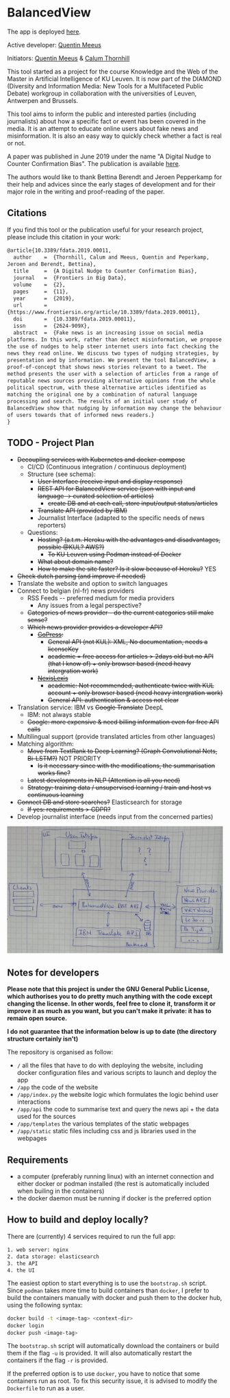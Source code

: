 # BalancedView

The app is deployed [here](http://cardia.cs.kuleuven.be:8080).

Active developer: [Quentin Meeus](https://github.com/qmeeus)

Initiators: [Quentin Meeus](https://github.com/qmeeus) & [Calum Thornhill](https://github.com/cjthornhill) 

This tool started as a project for the course Knowledge and the Web of the Master in Artificial Intelligence of KU Leuven. It is now part of the DIAMOND (Diversity and Information Media: New Tools for a Multifaceted Public Debate) workgroup in collaboration with the universities of Leuven, Antwerpen and Brussels. 

This tool aims to inform the public and interested parties (including journalists) about how a specific fact or event has been covered in the media. It is an attempt to educate online users about fake news and misinformation. It is also an easy way to quickly check whether a fact is real or not.

A paper was published in June 2019 under the name "A Digital Nudge to Counter Confirmation Bias". The publication is available [here](https://github.com/qmeeus/balanced-view/blob/master/documents/Digital_Nudge.pdf).

The authors would like to thank Bettina Berendt and Jeroen Pepperkamp for their help and advices since the early stages of development and for their major role in the writing and proof-reading of the paper.

## Citations
If you find this tool or the publication useful for your research project, please include this citation in your work:

```
@article{10.3389/fdata.2019.00011,
  author    =  {Thornhill, Calum and Meeus, Quentin and Peperkamp, Jeroen and Berendt, Bettina}, 
  title     =  {A Digital Nudge to Counter Confirmation Bias},
  journal   =  {Frontiers in Big Data},
  volume    =  {2},
  pages     =  {11},
  year      =  {2019},
  url       =  {https://www.frontiersin.org/article/10.3389/fdata.2019.00011},
  doi       =  {10.3389/fdata.2019.00011},
  issn      =  {2624-909X},
  abstract  =  {Fake news is an increasing issue on social media platforms. In this work, rather than detect misinformation, we propose the use of nudges to help steer internet users into fact checking the news they read online. We discuss two types of nudging strategies, by presentation and by information. We present the tool BalancedView, a proof-of-concept that shows news stories relevant to a tweet. The method presents the user with a selection of articles from a range of reputable news sources providing alternative opinions from the whole political spectrum, with these alternative articles identified as matching the original one by a combination of natural language processing and search. The results of an initial user study of BalancedView show that nudging by information may change the behaviour of users towards that of informed news readers.}
}
```

## TODO - Project Plan
 - ~~Decoupling services with Kubernetes and docker-compose~~
   - CI/CD (Continuous integration / continuous deployment)
   - Structure (see schema):
     - ~~User Interface (receive input and display response)~~
     - ~~REST API for BalancedView service (json with input and language -> curated selection of articles)~~
       - ~~create DB and at each call, store input/output status/articles~~
     - ~~Translate API (provided by IBM)~~
     - Journalist Interface (adapted to the specific needs of news reporters)
   - Questions:
     - ~~Hosting? (a.t.m. Heroku with the advantages and disadvantages, possible @KUL? AWS?)~~
        - ~~To KU Leuven using Podman instead of Docker~~
     - ~~What about domain name?~~
     - ~~How to make the site faster? Is it slow because of Heroku?~~ YES
 - ~~Check dutch parsing (and improve if needed)~~
 - Translate the website and option to switch languages
 - Connect to belgian (nl-fr) news providers
   - RSS Feeds -- preferred medium for media providers
     - Any issues from a legal perspective?
   - ~~Categories of news provider - do the current categories still make sense?~~
   - ~~Which news provider provides a developer API?~~
     - ~~[GoPress](http://api-staging.gopress.be/):~~
       - ~~General API (not KUL): XML, No documentation, needs a licenseKey~~
       - ~~academic = free access for articles > 2days old but no API (that I know of) + only browser based (need heavy intergration work)~~
     - ~~[NexisLexis](https://www.lexisnexis.com/communities/academic/w/wiki/111.url-api-specifications.aspx)~~
       - ~~academic: Not recommended, authenticate twice with KUL account + only browser based (need heavy intergration work)~~
       - ~~General API: authentication & access not clear~~
 - Translation service: IBM vs ~~Google Translate~~ DeepL
   - IBM: not always stable 
   - ~~Google: more expensive & need billing information even for free API calls~~
 - Multilingual support (provide translated articles from other languages)
 - Matching algorithm:
   - ~~Move from TextRank to Deep Learning? (Graph Convolutional Nets, Bi-LSTM?)~~ NOT PRIORITY
     - ~~Is it necessary since with the modifications, the summarisation works fine?~~
   - ~~Latest developments in NLP (Attention is all you need)~~
   - ~~Strategy: training data / unsupervised learning / train and host vs continuous learning~~
 - ~~Connect DB and store searches?~~ Elasticsearch for storage
   - ~~If yes: requirements > GDPR?~~
 - Develop journalist interface (needs input from the concerned parties)

![Building blocks](misc/appview.jpg)

## Notes for developers
**Please note that this project is under the GNU General Public License, which authorises you to do pretty much anything with the code except changing the license. In other words, feel free to clone it, transform it or improve it as much as you want, but you can't make it private: it has to remain open source.**

**I do not guarantee that the information below is up to date (the directory structure certainly isn't)**

The repository is organised as follow:
 - `/` all the files that have to do with deploying the website, including docker configuration files and various scripts to launch and deploy the app
 - `/app` the code of the website
 - `/app/index.py` the website logic which formulates the logic behind user interactions
 - `/app/api` the code to summarise text and query the news api + the data used for the sources
 - `/app/templates` the various templates of the static webpages
 - `/app/static` static files including css and js libraries used in the webpages

## Requirements
- a computer (preferably running linux) with an internet connection and either docker or podman installed (the rest is automatically included when builing in the containers)
- the docker daemon must be running if docker is the preferred option

## How to build and deploy locally?
There are (currently) 4 services required to run the full app:

    1. web server: nginx
    2. data storage: elasticsearch
    3. the API
    4. the UI
   
The easiest option to start everything is to use the `bootstrap.sh` script. Since `podman` takes more time to build containers than `docker`, I prefer to build the containers manually with docker and push them to the docker hub, using the following syntax:
```bash
docker build -t <image-tag> <context-dir>
docker login
docker push <image-tag>
``` 

The `bootstrap.sh` script will automatically download the containers or build them if the flag `-u` is provided. It will also automatically restart the containers if the flag `-r` is provided.

If the preferred option is to use `docker`, you have to notice that some containers run as root. To fix this security issue, it is advised to modify the `Dockerfile` to run as a user.

